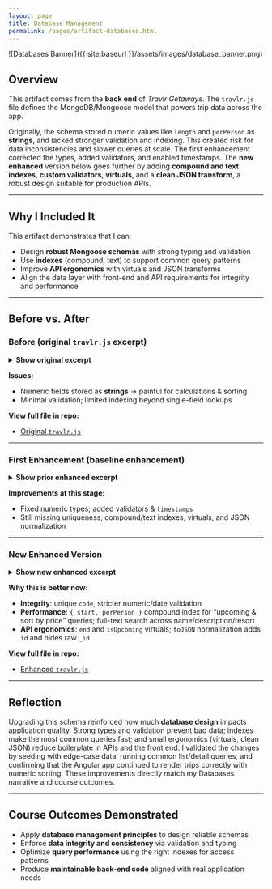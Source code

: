 ```yaml
---
layout: page
title: Database Management
permalink: /pages/artifact-databases.html
---
```

![Databases Banner]({{ site.baseurl }}/assets/images/database_banner.png)
## Overview

This artifact comes from the **back end** of *Travlr Getaways*. The `travlr.js` file defines the MongoDB/Mongoose model that powers trip data across the app.

Originally, the schema stored numeric values like `length` and `perPerson` as **strings**, and lacked stronger validation and indexing. This created risk for data inconsistencies and slower queries at scale. The first enhancement corrected the types, added validators, and enabled timestamps. The **new enhanced** version below goes further by adding **compound and text indexes**, **custom validators**, **virtuals**, and a **clean JSON transform**, a robust design suitable for production APIs.  


---

## Why I Included It

This artifact demonstrates that I can:
- Design **robust Mongoose schemas** with strong typing and validation
- Use **indexes** (compound, text) to support common query patterns
- Improve **API ergonomics** with virtuals and JSON transforms
- Align the data layer with front-end and API requirements for integrity and performance

---

## Before vs. After

### Before (original `travlr.js` excerpt)

<details>
  <summary><strong>Show original excerpt</strong></summary>

{% highlight javascript %}
const mongoose = require('mongoose');

// ====== Schema Definition ======
// Defines the shape of a Trip document in MongoDB
const tripSchema = new mongoose.Schema({
  code: { type: String, required: true, index: true },
  name: { type: String, required: true, index: true },
  length: { type: String, required: true },      // string (inefficient)
  start: { type: Date, required: true },
  resort: { type: String, required: true },
  perPerson: { type: String, required: true },   // string (inefficient)
  image: { type: String, required: true },
  description: { type: String, required: true }
});

const Trip = mongoose.model('trips', tripSchema);
module.exports = Trip;
{% endhighlight %}

</details>

**Issues:**  
- Numeric fields stored as **strings** → painful for calculations & sorting  
- Minimal validation; limited indexing beyond single-field lookups  

**View full file in repo:**  
- [Original `travlr.js`](https://github.com/JohnM97/CS499-ePortfolio/blob/main/artifacts/databases/original/travlr.js)

---

### First Enhancement (baseline enhancement)

<details>
  <summary><strong>Show prior enhanced excerpt</strong></summary>

{% highlight javascript %}
const tripSchema = new mongoose.Schema({
  code: { type: String, required: [true, 'Trip code is required'], index: true, trim: true },
  name: { type: String, required: [true, 'Trip name is required'], index: true, trim: true },
  length: { type: Number, required: [true, 'Trip length is required'], min: [1, 'Trip length must be at least 1 day'] },
  start: { type: Date, required: [true, 'Start date is required'] },
  resort: { type: String, required: [true, 'Resort name is required'], trim: true },
  perPerson: { type: Number, required: [true, 'Price per person is required'], min: [0, 'Price must be a positive number'] },
  image: { type: String, required: [true, 'Image path is required'], trim: true, default: 'default-trip.jpg' },
  description: { type: String, required: [true, 'Trip description is required'], trim: true }
}, { timestamps: true });
{% endhighlight %}

</details>

**Improvements at this stage:**  
- Fixed numeric types; added validators & `timestamps`  
- Still missing uniqueness, compound/text indexes, virtuals, and JSON normalization

---

### New Enhanced Version

<details>
  <summary><strong>Show new enhanced excerpt</strong></summary>

{% highlight javascript %}
// Uniqueness, compound & text indexes, custom validators, virtuals & JSON transform
tripSchema.index({ start: 1, perPerson: 1 });
tripSchema.index({ name: 'text', description: 'text', resort: 'text' });

tripSchema.virtual('end').get(function () {
  if (!this.start || !this.length) return undefined;
  const end = new Date(this.start);
  end.setDate(end.getDate() + Number(this.length));
  return end;
});

tripSchema.virtual('isUpcoming').get(function () {
  return this.start && this.start.getTime() > Date.now();
});

const Trip = mongoose.model('trips', tripSchema);
module.exports = Trip;
{% endhighlight %}

</details>

**Why this is better now:**  
- **Integrity**: unique `code`, stricter numeric/date validation  
- **Performance**: `{ start, perPerson }` compound index for “upcoming & sort by price” queries; full-text search across name/description/resort  
- **API ergonomics**: `end` and `isUpcoming` virtuals; `toJSON` normalization adds `id` and hides raw `_id`

**View full file in repo:**  
- [Enhanced `travlr.js`](https://github.com/JohnM97/CS499-ePortfolio/blob/main/artifacts/databases/enhanced/travlr.js)

---

## Reflection

Upgrading this schema reinforced how much **database design** impacts application quality. Strong types and validation prevent bad data; indexes make the most common queries fast; and small ergonomics (virtuals, clean JSON) reduce boilerplate in APIs and the front end. I validated the changes by seeding with edge-case data, running common list/detail queries, and confirming that the Angular app continued to render trips correctly with numeric sorting. These improvements directly match my Databases narrative and course outcomes.

---

## Course Outcomes Demonstrated

- Apply **database management principles** to design reliable schemas  
- Enforce **data integrity and consistency** via validation and typing  
- Optimize **query performance** using the right indexes for access patterns  
- Produce **maintainable back-end code** aligned with real application needs
